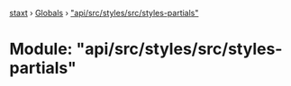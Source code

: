 [staxt](../README.md) › [Globals](../globals.md) › ["api/src/styles/src/styles-partials"](_api_src_styles_src_styles_partials_.md)

# Module: "api/src/styles/src/styles-partials"


